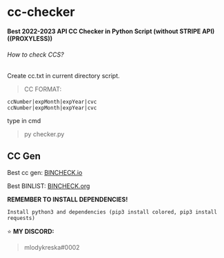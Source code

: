 # cc-checker
**Best 2022-2023 API CC Checker in Python Script (without STRIPE API) ((PROXYLESS))**

###### How to check CCS?
Create cc.txt in current directory script.
> CC FORMAT:
```
ccNumber|expMonth|expYear|cvc
ccNumber|expMonth|expYear|cvc
```

type in cmd 
> py checker.py


## CC Gen
Best cc gen: [BINCHECK.io](https://bincheck.io/credit-card-generator)

Best BINLIST: [BINCHECK.org](https://bincheck.org/)


**REMEMBER TO INSTALL DEPENDENCIES!**
```
Install python3 and dependencies (pip3 install colored, pip3 install requests)
```

⭐ **MY DISCORD:**
> mlodykreska#0002

